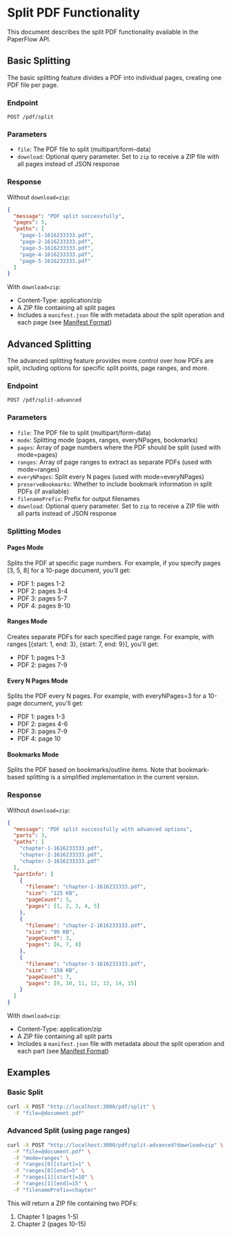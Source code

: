 # Split PDF Functionality

This document describes the split PDF functionality available in the PaperFlow API.

## Basic Splitting

The basic splitting feature divides a PDF into individual pages, creating one PDF file per page.

### Endpoint

```
POST /pdf/split
```

### Parameters

- `file`: The PDF file to split (multipart/form-data)
- `download`: Optional query parameter. Set to `zip` to receive a ZIP file with all pages instead of JSON response

### Response

Without `download=zip`:
```json
{
  "message": "PDF split successfully",
  "pages": 5,
  "paths": [
    "page-1-1616233333.pdf",
    "page-2-1616233333.pdf",
    "page-3-1616233333.pdf",
    "page-4-1616233333.pdf",
    "page-5-1616233333.pdf"
  ]
}
```

With `download=zip`:
- Content-Type: application/zip
- A ZIP file containing all split pages
- Includes a `manifest.json` file with metadata about the split operation and each page (see [Manifest Format](manifest-format.md))

## Advanced Splitting

The advanced splitting feature provides more control over how PDFs are split, including options for specific split points, page ranges, and more.

### Endpoint

```
POST /pdf/split-advanced
```

### Parameters

- `file`: The PDF file to split (multipart/form-data)
- `mode`: Splitting mode (pages, ranges, everyNPages, bookmarks)
- `pages`: Array of page numbers where the PDF should be split (used with mode=pages)
- `ranges`: Array of page ranges to extract as separate PDFs (used with mode=ranges)
- `everyNPages`: Split every N pages (used with mode=everyNPages)
- `preserveBookmarks`: Whether to include bookmark information in split PDFs (if available)
- `filenamePrefix`: Prefix for output filenames
- `download`: Optional query parameter. Set to `zip` to receive a ZIP file with all parts instead of JSON response

### Splitting Modes

#### Pages Mode

Splits the PDF at specific page numbers. For example, if you specify pages [3, 5, 8] for a 10-page document, you'll get:
- PDF 1: pages 1-2
- PDF 2: pages 3-4
- PDF 3: pages 5-7
- PDF 4: pages 8-10

#### Ranges Mode

Creates separate PDFs for each specified page range. For example, with ranges [{start: 1, end: 3}, {start: 7, end: 9}], you'll get:
- PDF 1: pages 1-3
- PDF 2: pages 7-9

#### Every N Pages Mode

Splits the PDF every N pages. For example, with everyNPages=3 for a 10-page document, you'll get:
- PDF 1: pages 1-3
- PDF 2: pages 4-6
- PDF 3: pages 7-9
- PDF 4: page 10

#### Bookmarks Mode

Splits the PDF based on bookmarks/outline items. Note that bookmark-based splitting is a simplified implementation in the current version.

### Response

Without `download=zip`:
```json
{
  "message": "PDF split successfully with advanced options",
  "parts": 3,
  "paths": [
    "chapter-1-1616233333.pdf",
    "chapter-2-1616233333.pdf",
    "chapter-3-1616233333.pdf"
  ],
  "partInfo": [
    {
      "filename": "chapter-1-1616233333.pdf",
      "size": "125 KB",
      "pageCount": 5,
      "pages": [1, 2, 3, 4, 5]
    },
    {
      "filename": "chapter-2-1616233333.pdf",
      "size": "90 KB",
      "pageCount": 3,
      "pages": [6, 7, 8]
    },
    {
      "filename": "chapter-3-1616233333.pdf",
      "size": "150 KB",
      "pageCount": 7,
      "pages": [9, 10, 11, 12, 13, 14, 15]
    }
  ]
}
```

With `download=zip`:
- Content-Type: application/zip
- A ZIP file containing all split parts
- Includes a `manifest.json` file with metadata about the split operation and each part (see [Manifest Format](manifest-format.md))

## Examples

### Basic Split

```bash
curl -X POST "http://localhost:3000/pdf/split" \
  -F "file=@document.pdf"
```

### Advanced Split (using page ranges)

```bash
curl -X POST "http://localhost:3000/pdf/split-advanced?download=zip" \
  -F "file=@document.pdf" \
  -F "mode=ranges" \
  -F "ranges[0][start]=1" \
  -F "ranges[0][end]=5" \
  -F "ranges[1][start]=10" \
  -F "ranges[1][end]=15" \
  -F "filenamePrefix=chapter"
```

This will return a ZIP file containing two PDFs:
1. Chapter 1 (pages 1-5)
2. Chapter 2 (pages 10-15)
